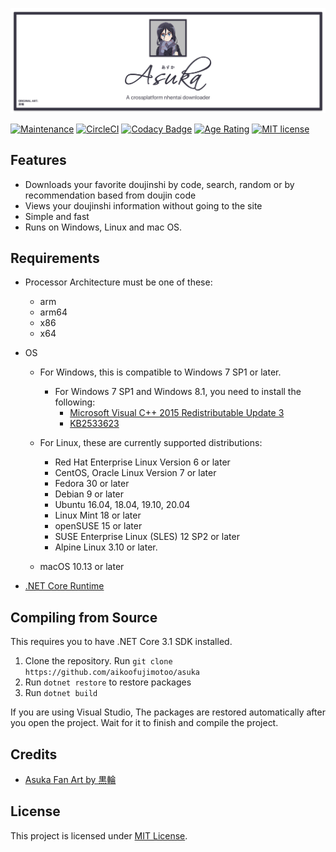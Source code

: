![asuka logo](docs/banner.png)

[![Maintenance](https://badgen.net/badge/maintaned%3F/yes/green)](https://github.com/aikoofujimotoo/asuka/graphs/commit-activity)
[![CircleCI](https://circleci.com/gh/aikoofujimotoo/asuka.svg?style=shield&circle-token=488813c48d642cdb1ff63cdb2483fdab55df8c19)](https://circleci.com/gh/aikoofujimotoo/asuka)
[![Codacy Badge](https://app.codacy.com/project/badge/Grade/0059a755ff954e02ac9a10246170a3fb)](https://www.codacy.com?utm_source=github.com&utm_medium=referral&utm_content=aikoofujimotoo/asuka&utm_campaign=Badge_Grade)
[![Age Rating](https://badgen.net/badge/age%20rating/18+/red)](https://en.wikipedia.org/wiki/Age_of_majority)
[![MIT license](https://badgen.net/badge/license/MIT/green)](LICENSE)

## Features

-   Downloads your favorite doujinshi by code, search, random or by recommendation based from doujin code
-   Views your doujinshi information without going to the site
-   Simple and fast
-   Runs on Windows, Linux and mac OS.

## Requirements

-   Processor Architecture must be one of these:
    -   arm
    -   arm64
    -   x86
    -   x64

-   OS
    -   For Windows, this is compatible to Windows 7 SP1 or later.
        -   For Windows 7 SP1 and Windows 8.1, you need to install the following:
            -   [Microsoft Visual C++ 2015 Redistributable Update 3](https://www.microsoft.com/download/details.aspx?id=52685)
            -   [KB2533623](https://support.microsoft.com/en-gb/help/2533623/microsoft-security-advisory-insecure-library-loading-could-allow-remot)

    -   For Linux, these are currently supported distributions:
        -   Red Hat Enterprise Linux Version 6 or later
        -   CentOS, Oracle Linux Version 7 or later
        -   Fedora 30 or later
        -   Debian 9 or later
        -   Ubuntu 16.04, 18.04, 19.10, 20.04
        -   Linux Mint 18 or later
        -   openSUSE 15 or later
        -   SUSE Enterprise Linux (SLES) 12 SP2 or later
        -   Alpine Linux 3.10 or later.

    -   macOS 10.13 or later

-   [.NET Core Runtime](https://dotnet.microsoft.com/download/dotnet-core/3.1)

## Compiling from Source

This requires you to have .NET Core 3.1 SDK installed.

1.  Clone the repository. Run `git clone https://github.com/aikoofujimotoo/asuka`
2.  Run `dotnet restore` to restore packages
3.  Run `dotnet build`

If you are using Visual Studio, The packages are restored automatically after you open the project. Wait for it to finish and compile the project.

## Credits

-   [Asuka Fan Art by 黒輪](https://www.pixiv.net/en/artworks/60973409)

## License

This project is licensed under [MIT License](LICENSE).
